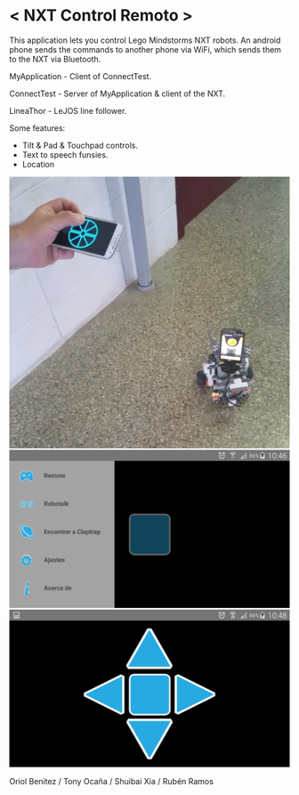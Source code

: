 # < NXT Control Remoto >
This application lets you control Lego Mindstorms NXT robots.
An android phone sends the commands to another phone via WiFi, which sends them to the NXT via Bluetooth.

MyApplication - Client of ConnectTest.

ConnectTest - Server of MyApplication & client of the NXT.

LineaThor - LeJOS line follower.

Some features:
  - Tilt & Pad & Touchpad controls.
  - Text to speech funsies.
  - Location
  
![Robot](/ConnectTest/1.png?raw=true "Look how cute he is")
![UI](/ConnectTest/2.png?raw=true "Drawer options")
![Pad](/ConnectTest/3.png?raw=true "Pad example")


Oriol Benitez / Tony Ocaña / Shuibai Xia / Rubén Ramos
